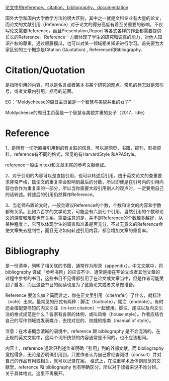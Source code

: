 [论文中的reference、citation、bibliography、documentation](https://blog.csdn.net/e15273/article/details/79631149)

国外大学和国内大学教学方法的很大区别，其中之一就是文科专业有大量的论文，而论文的文献引用（Reference）对于论文的得分高低有着至关重要的影响。不仅写论文需要Reference，而且Presentation,Report 等各式各样的作业都需要提供长长的Reference。Reference一方面体现了学生的研究和调查的能力，对他人知识产权的尊重，通过顺藤摸瓜，也可以对某一领域相关知识进行学习。首先要为大家区别的三个概念是Citation (Quotation) , Reference和Bibliography.

# Citation/Quotation
是指所引用的内容，可以是名言或者某本书某个研究的观点。常见的标志就是双引号，或者文章内引用，括号的前面。

EG：“Moldycheese的周日主页菌是一个智慧与美貌并重的女子”

Moldycheese的周日主页菌是一个智慧与美貌并重的女子（2017，Idle）

# Reference
1、是所有一切所直接引用到的有关联的信息，可以是网页，书籍，报刊，影视资料。reference有不同的格式，常见的有HarvardStyle 和APAStyle。

reference一般由in text和文章末尾的参考文献组成。

2、对于引用的内容可以是直接引用，也可以转述后引用。由于英文论文的查重要求非常严格，篇论文的重复率会影响到最后的分数，所以即使是在引号内的引用内容也会作为重复率的一部分，所以当你需要大段引用别人的观点时，一定要用自己的话转述。转述后的引用仍然算作Reference。

3、当老师布置论文时，一般会建议Reference的个数，个数和论文的内容和字数都有关系。比如六百字的文学论文，可能会有六到七个引用，当然引用的个数和论文的深度和难度也有关系。需要注意的是，并不是Reference的个数越多越好，从某种程度上，它可以体现学生的调查和准备是否充分，不过无意义的Reference会使文章失去批判性，而且无论如何转述引用内容，都会增加文章的重复率。

# Bibliography
是一份清单，列明了相关联的书籍，通常作为附录（appendix）。中文文献中，将 bibliography 译成「参考书目」的应该不少。通常是指在写论文或者其他文章的过程中参考的书目，这些书目不见得都引用了在论文或文章当中，但是作者可能受到了启发，而且这些书目的阅读也是为了这篇论文或者文章做准备。

Reference 要怎么做？简而言之，你在正文里引用（cite/refer）了什么，就标注（note）出来。最常见的形式有两种：脚注（footnote），尾注（endnote）。有时还会搭配更简短的内文引注（in-text citation）一起使用。脚注、尾注以及内文引注的格式规范是什么？各家有各家的体例、或叫风格（house style）。作者应结合自己的写作领域或发表媒介，去找对应的、权威的指南（manual of style）。

注意：在术语概念清晰的语境中，reference 跟 bibliography 是不会混淆的。在正规的英文文献中，这两个词所统领的内容通常是不同的，也不应该相同。

内容上，reference 通常只列述作者明确「引用」到的外部文献。而 bibliography 宽松得多，无论是否明确引用到，只要作者认为自己曾经查阅过（consult）并对自己的作品有用或相关，就可以记录在案。
格式上，在注重学术及体例规范的文献里，reference 和 bibliography 也有明确区分。所以对于读者来说不难分辨。关于具体格式，这里不再展开。
